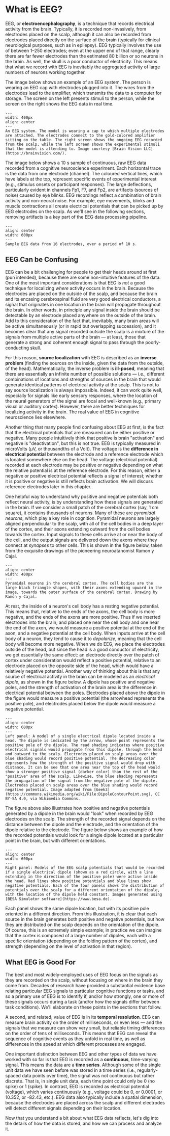 # What is EEG?

EEG, or **electroencephalography**, is a technique that records electrical activity from the brain. Typically, it is recorded non-invasively, from electrodes placed on the scalp, although it can also be recorded from electrodes placed directly on the surface of the brain (typically for clinical neurological purposes, such as in epilepsy). EEG typically involves the use of between 1–250 electrodes; even at the upper end of that range, clearly there are far fewer electrodes than the estimated 80 billion or so neurons in the brain. As well, the skull is a poor conductor of electricity. This means that what we record with EEG is inevitably the aggregated activity of large numbers of neurons working together.

The image below shows an example of an EEG system. The person is wearing an EEG cap with electrodes plugged into it. The wires from the electrodes lead to the amplifier, which transmits the data to a computer for storage. The screen on the left presents stimuli to the person, while the screen on the right shows the EEG data in real time. 


```{figure} images/EEG_system.jpg
---
width: 400px
align: center
---
An EEG system. The model is wearing a cap to which multiple electrodes are attached. The electrodes connect to the gold-colored amplifier sitting on the table. The right screen shows the ongoing EEG recorded from the scalp, while the left screen shows the experimental stimuli that the model is attending to. Image courtesy [Brain Vision LLC](https://brainvision.com/).
```



The image below shows a 10 s sample of continuous, raw EEG data recorded from a cognitive neuroscience experiment. Each horizontal trace is the data from one electrode (channel). The coloured vertical lines, which have labels at the top, represent specific events of experimental interest (e.g., stimulus onsets or participant responses). The large deflections, particularly evident in channels Fp1, F7, and Fp2, are artifacts (sources of noise) caused by eye blinks. EEG recordings reflect a combination of brain activity and non-neural noise. For example, eye movements, blinks and muscle contractions all create electrical potentials that can be picked up by EEG electrodes on the scalp. As we'll see in the following sections, removing artifacts is a key part of the EEG data processing pipeline.


```{figure} images/eeg_raw_continuous.jpg
---
align: center
width: 600px
---
Sample EEG data from 16 electrodes, over a period of 10 s.
```

## EEG Can be Confusing

EEG can be a bit challenging for people to get their heads around at first (pun intended), because there are some non-intuitive features of the data. One of the most important considerations is that EEG is *not* a good technique for localizing *where* activity occurs in the brain. Because the electrodes are placed on the outside of the scalp, and because the brain and its encasing cerebrospinal fluid are very good electrical conductors, a signal that originates in one location in the brain will propagate throughout the brain. In other words, in principle any signal inside the brain should be detectable by an electrode placed anywhere on the outside of the brain. Add to this consideration of the fact that, inevitably, many brain areas will be active simultaneously (or in rapid but overlapping succession), and it becomes clear that any signal recorded outside the scalp is a mixture of the signals from multiple active parts of the brain — at least, those that generate a strong and coherent enough signal to pass through the poorly-conducting skull. 

For this reason, **source localization** with EEG is described as an **inverse problem** (finding the sources on the inside, given the data from the outside, of the head). Mathematically, the inverse problem is **ill-posed**, meaning that there are essentially an infinite number of possible solutions — i.e., different combinations of locations and strengths of sources in the brain that would generate identical patterns of electrical activity at the scalp. This is not to say source localization is always impossible. Indeed, it can work quite well, especially for signals like early sensory responses, where the location of the neural generators of the signal are focal and well-known (e.g., primary visual or auditory cortex). However, there are better techniques for localizing  activity in the brain. The real value of EEG in cognitive neuroscience lies elsewhere.

Another thing that many people find confusing about EEG at first, is the fact that the electrical potentials that are measured can be either positive or negative. Many people intuitively think that positive is brain "activation" and negative is "deactivation", but this is not true. EEG is typically measured in microVolts (μV, or thousandths of a Volt). The voltage is the **difference in electrical potential** between the electrode and a reference electrode which is located somewhere else on the head. The voltage (electrical potential) recorded at each electrode may be positive or negative depending on what the relative potential is at the reference electrode. For this reason, either a negative or positive electrical potential reflects a signal of interest; whether it is positive or negative is still reflects brain activation. We will discuss reference electrodes later in this chapter.  

One helpful way to understand why positive and negative potentials both reflect neural activity, is by understanding how these signals are generated in the brain. If we consider a small patch of the cerebral cortex (say, 1 cm square), it contains thousands of neurons. Many of these are *pyramidal neurons*, which play a key role in cognition. Pyramidal neurons are largely aligned perpendicular to the scalp, with all of the cell bodies in a deep layer of the cortex, and their axons extending outward from the cell bodies towards the cortex. Input signals to these cells arrive at or near the body of the cell, and the output signals are delivered down the axons where they connect at *synapses* to other cells. This is shown in the figure below, taken from the exquisite drawings of the pioneering neuroatanomist Ramon y Cajal. 

```{figure} images/cajal.jpg
---
align: center
width: 400px
---
Pyramidal neurons in the cerebral cortex. The cell bodies are the large black triangle shapes, with their axons extending upward in the image, towards the outer surface of the cerebral cortex. Drawing by Ramon y Cajal. 
```

At rest, the inside of a neuron's cell body has a resting negative potential. This means that, relative to the ends of the axons, the cell body is more negative, and the ends of the axons are more positive. Thus if we inserted electrodes into the brain, and placed one near the cell body and one near the end of the axon, we would measure a positive potential at the end of the axon, and a negative potential at the cell body.  When inputs arrive at the cell body of a neuron, they tend to cause it to *depolarize*, meaning that the cell body will become more negative. When we do EEG, we place the electrodes outside of the head, but since the head is a good conductor of electricity, we get essentially the same effect: an electrode directly over the patch of cortex under consideration would reflect a positive potential, relative to an electrode placed on the opposite side of the head, which would have a relatively negative potential. Another way of thinking about this is that any source of electrical activity in the brain can be modeled as an *electrical dipole*, as shown in the figure below. A dipole has positive and negative poles, and the strength of activation of the brain area is the difference in electrical potential between the poles. Electrodes placed above the dipole in the figure would measure a positive potential (the arrowhead represents the positive pole), and electrodes placed below the dipole would measure a negative potential.

```{figure} images/dipole_head.svg
---
align: center
width: 600px
---
Left panel: A model of a single electrical dipole located inside a head. The dipole is indicated by the arrow, whose point represents the positive pole of the dipole. The read shading indicates where positive electrical signals would propagate from this dipole, through the head and outward to the scalp. Electrodes placed on scalp areas over the blue shading would record positive potential. The decreasing color represents how the strength of the positive signal would drop with distance. It can be see that one area near the top of the head would show a stronger positive signal (darker color) than the rest of the "positive" area of the scalp. Likewise, the blue shading represents the propagation of the signal from the negative pole of the dipole. Electrodes placed on scalp areas over the blue shading would record negative potential. Image adapted from [Geek3](https://commons.wikimedia.org/wiki/File:DipoleContourPoint.svg), CC BY-SA 4.0, via Wikimedia Commons. 
```

The figure above also illustrates how positive and negative potentials generated by a dipole in the brain would "look" when recorded by EEG electrodes on the scalp. The strength of the recorded signal depends on the distance between the dipole and the electrode, and the orientation of the dipole relative to the electrode. The figure below shows an example of how the recorded potentials would look for a single dipole located at a particular point in the brain, but with different orientations.

```{figure} images/dipole_orientations.png
---
align: center
width: 600px
---
Right panel: Models of the EEG scalp potentials that would be recorded if a single electrical dipole (shown as a red circle, with a line extending in the direction of the positive pole) were active inside the head. Red lines show positive potentials and blue lines show negative potentials. Each of the four panels shows the distribution of potentials over the scalp for a different orientation of the dipole, with the location of the dipole held constant. Images generated using [BESA Simulator software](https://www.besa.de). 
```

Each panel shows the same dipole location, but with its positive pole oriented in a different direction. From this illustration, it is clear that each source in the brain generates both positive and negative potentials, but how they are distributed on the scalp depends on the orientation of the dipole. Of course, this is an extremely simple example; in practice we can imagine that the cortex is composed of a large number of dipoles, each with a specific orientation (depending on the folding pattern of the cortex), and strength (depending on the level of activation in that region).

## What EEG is Good For
The best and most widely-employed uses of EEG focus on the signals as they are recorded on the scalp, without focusing on where in the brain they come from. Decades of research have provided a substantial evidence base relating particular EEG signals to particular cognitive functions or tasks, and so a primary use of EEG is to identify if, and/or how strongly, one or more of these signals occurs during a task (and/or how the signals differ between task conditions). We'll elaborate on these points in the sections that follow.

A second, and related, value of EEG is in its **temporal resolution**. EEG can measure brain activity on the order of milliseconds, or even less — and the signals that we measure can show very small, but reliable timing differences on the order of tens of milliseconds. This means that EEG can reveal the sequence of cognitive events as they unfold in real time, as well as differences in the speed at which different processes are engaged. 

One important distinction between EEG and other types of data we have worked with so far is that EEG is recorded as a **continuous**, time-varying signal. This means the data are a **time series**. Although some of the single unit data we have seen before was stored in a time series (i.e., regularly-spaced data points over time), the signal was not continuous but rather discrete. That is, in single unit data, each time point could only be 0 (no spike) or 1 (spike). In contrast, EEG is recorded as electrical potential (voltage), which varies continuously (e.g., voltage could be 0, or 0.0001, or 10.352, or -82.43, etc.). EEG data also typically include a spatial dimension, because the electrodes are placed across the scalp and different electrodes will detect different signals depending on their location.

Now that you understand a bit about what EEG data reflects, let's dig into the details of how the data is stored, and how we can process and analyze it.



